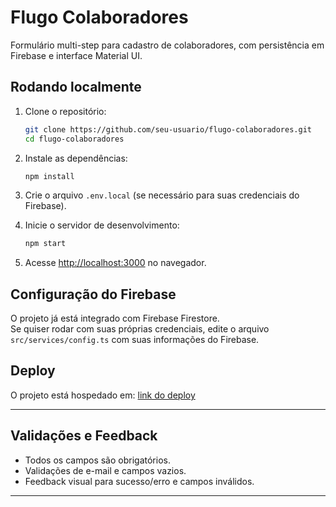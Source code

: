 # Flugo Colaboradores

Formulário multi-step para cadastro de colaboradores, com persistência em Firebase e interface Material UI.

## Rodando localmente

1. Clone o repositório:
   ```bash
   git clone https://github.com/seu-usuario/flugo-colaboradores.git
   cd flugo-colaboradores
   ```

2. Instale as dependências:
   ```bash
   npm install
   ```

3. Crie o arquivo `.env.local` (se necessário para suas credenciais do Firebase).

4. Inicie o servidor de desenvolvimento:
   ```bash
   npm start
   ```

5. Acesse [http://localhost:3000](http://localhost:3000) no navegador.

## Configuração do Firebase

O projeto já está integrado com Firebase Firestore.  
Se quiser rodar com suas próprias credenciais, edite o arquivo `src/services/config.ts` com suas informações do Firebase.

## Deploy

O projeto está hospedado em: [link do deploy](https://seuprojeto.vercel.app)

---

## Validações e Feedback

- Todos os campos são obrigatórios.
- Validações de e-mail e campos vazios.
- Feedback visual para sucesso/erro e campos inválidos.

---